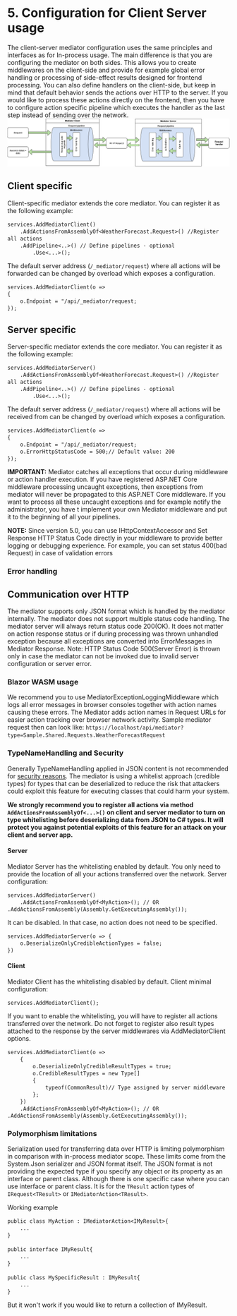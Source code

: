 # 5. Configuration for Client Server usage

The client-server mediator configuration uses the same principles and interfaces as for In-process usage. The main difference is that you are configuring the mediator on both sides. This allows you to create middlewares on the client-side and provide for example global error handling or processing of side-effect results designed for frontend processing.
You can also define handlers on the client-side, but keep in mind that default behavior sends the actions over HTTP to the server. If you would like to process these actions directly on the frontend, then you have to configure action specific pipeline which executes the handler as the last step instead of sending over the network.
![Use of mediator over HTTP](./img/mediator-over-http.png)

## Client specific
Client-specific mediator extends the core mediator. You can register it as the following example:
```
services.AddMediatorClient()
    .AddActionsFromAssemblyOf<WeatherForecast.Request>() //Register all actions
    .AddPipeline<..>() // Define pipelines - optional
        .Use<...>();
```

The default server address (`/_mediator/request`) where all actions will be forwarded can be changed by overload which exposes a configuration.
```
services.AddMediatorClient(o =>
{
    o.Endpoint = "/api/_mediator/request;
});
```

## Server specific
Server-specific mediator extends the core mediator. You can register it as the following example:
```
services.AddMediatorServer()
    .AddActionsFromAssemblyOf<WeatherForecast.Request>() //Register all actions
    .AddPipeline<..>() // Define pipelines - optional
        .Use<...>();
```

The default server address (`/_mediator/request`) where all actions will be received from can be changed by overload which exposes a configuration.
```
services.AddMediatorClient(o =>
{
    o.Endpoint = "/api/_mediator/request;
    o.ErrorHttpStatusCode = 500;// Default value: 200
});
```
**IMPORTANT:** Mediator catches all exceptions that occur during middleware or action handler execution. If you have registered ASP.NET Core middleware processing uncaught exceptions, then exceptions from mediator will never be propagated to this ASP.NET Core middleware. If you want to process all these uncaught exceptions and for example notify the administrator, you have t implement your own Mediator middleware and put it to the beginning of all your pipelines.

**NOTE:** Since version 5.0, you can use IHttpContextAccessor and Set Response HTTP Status Code directly in your middleware to provide better logging or debugging experience. For example, you can set status 400(bad Request) in case of validation errors
### Error handling

## Communication over HTTP
The mediator supports only JSON format which is handled by the mediator internally. The mediator does not support multiple status code handling. The mediator server will always return status code 200(OK). It does not matter on action response status or if during processing was thrown unhandled exception because all exceptions are converted into ErrorMessages in Mediator Response. 
Note: HTTP Status Code 500(Server Error) is thrown only in case the mediator can not be invoked due to invalid server configuration or server error.

### Blazor WASM usage
We recommend you to use MediatorExceptionLoggingMiddleware which logs all error messages in browser consoles together with action names causing these errors. The Mediator adds action names in Request URLs for easier action tracking over browser network activity. 
Sample mediator request then can look like: `https://localhost/api/mediator?type=Sample.Shared.Requests.WeatherForecastRequest`

### TypeNameHandling and Security
Generally TypeNameHandling applied in JSON content is not recommended for [security reasons](https://docs.microsoft.com/en-us/dotnet/standard/serialization/system-text-json-migrate-from-newtonsoft-how-to?pivots=dotnet-6-0#typenamehandlingall-not-supported).
The mediator is using a whitelist approach (credible types) for types that can be deserialized to reduce the risk that attackers could exploit this feature for executing classes that could harm your system.

**We strongly recommend you to register all actions via method `AddActionsFromAssemblyOf<...>()` on client and server mediator to turn on type whitelisting before deserializing data from JSON to C# types. It will protect you against potential exploits of this feature for an attack on your client and server app.**

#### Server
Mediator Server has the whitelisting enabled by default. You only need to provide the location of all your actions transferred over the network.
Server configuration:
``` 
services.AddMediatorServer()
    .AddActionsFromAssemblyOf<MyAction>(); // OR .AddActionsFromAssembly(Assembly.GetExecutingAssembly());
```
It can be disabled. In that case, no action does not need to be specified.
``` 
services.AddMediatorServer(o => {
    o.DeserializeOnlyCredibleActionTypes = false;
})
```

#### Client
Mediator Client has the whitelisting disabled by default.
Client minimal configuration:
``` 
services.AddMediatorClient();
```
If you want to enable the whitelisting, you will have to register all actions transferred over the network. Do not forget to register also result types attached to the response by the server middlewares via AddMediatorClient options. 
``` 
services.AddMediatorClient(o =>
    {
        o.DeserializeOnlyCredibleResultTypes = true;
        o.CredibleResultTypes = new Type[]
        {
            typeof(CommonResult)// Type assigned by server middleware
        };
    })
    .AddActionsFromAssemblyOf<MyAction>(); // OR .AddActionsFromAssembly(Assembly.GetExecutingAssembly());
```


### Polymorphism limitations 
Serialization used for transferring data over HTTP is limiting polymorphism in comparison with in-process mediator scope. These limits come from the System.Json serializer and JSON format itself. The JSON format is not providing the expected type if you specify any object or its property as an interface or parent class.
Although there is one specific case where you can use interface or parent class. It is for the `TResult` action types of `IRequest<TResult>` or `IMediatorAction<TResult>`. 

Working example
```
public class MyAction : IMediatorAction<IMyResult>{
    ...
}

public interface IMyResult{
    ...
}

public class MySpecificResult : IMyResult{
    ...
}
```
But it won't work if you would like to return a collection of IMyResult.